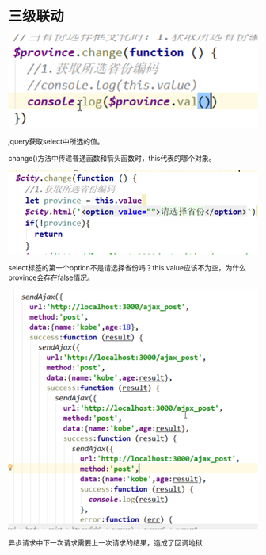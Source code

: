 



# 三级联动

![image-20210125150915006](media/Untitled/image-20210125150915006.png)

jquery获取select中所选的值。

change()方法中传递普通函数和箭头函数时，this代表的哪个对象。



![image-20210125151850353](media/Untitled/image-20210125151850353.png)

select标签的第一个option不是请选择省份吗？this.value应该不为空，为什么province会存在false情况。





![image-20210125173040794](media/Untitled/image-20210125173040794.png)

异步请求中下一次请求需要上一次请求的结果，造成了回调地狱